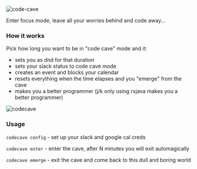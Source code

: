 ![code-cave](https://git.hubteam.com/storage/user/519/files/11fd42ba-5965-11e8-807d-28f08b974210)

Enter focus mode, leave all your worries behind and code away...

### How it works

Pick how long you want to be in "code cave" mode and it:
- sets you as dnd for that duration
- sets your slack status to code cave mode
- creates an event and blocks your calendar
- resets everything when the time elapses and you "emerge" from the cave
- makes you a better programmer (j/k only using rxjava makes you a better programmer)

![codecave](https://git.hubteam.com/storage/user/519/files/c3c1e3cc-58ff-11e8-9567-6be9acdc91a8)

### Usage

`codecave config` - set up your slack and google cal creds

`codecave enter` - enter the cave, after N minutes you will exit automagically

`codecave emerge` - exit the cave and come back to this dull and boring world

